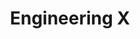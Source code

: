 ---
layout: page
title: Engineering X
description: 
img: assets/img/partners/engx.png
redirect: https://engineeringx.raeng.org.uk/
importance: 4.1
category: 
---